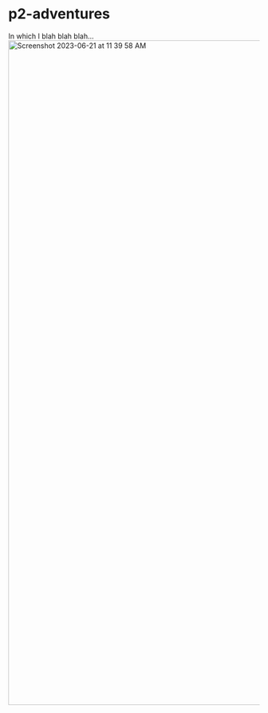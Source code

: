 # p2-adventures

In which I blah blah blah...
<img width="1329" alt="Screenshot 2023-06-21 at 11 39 58 AM" src="https://github.com/thatmichaelpark/p2-adventures/assets/16363045/c014ab4f-d9a2-460b-8ba9-1cb4b63dcc0a">

